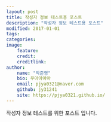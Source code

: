 ```yaml
---
layout: post
title: 작성자 정보 테스트용 포스트
description: "작성자 정보 테스트용 포스트"
modified: 2017-01-01
tags:
categories:
image:
    feature:
    credit:
    creditlink:
author:
    name: "박준영"
    bio: 우아아아아
    email: pjya0321@naver.com
    github: jy31241
    site: https://pjya0321.github.io/
---
```

작성자 정보 테스트를 위한 포스트 입니다.

